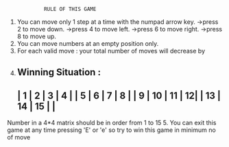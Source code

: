                 RULE OF THIS GAME
1. You can move only 1 step at a time with the numpad arrow key.
    ->press 2 to move down.
    ->press 4 to move left.
    ->press 6 to move right.
    ->press 8 to move up.
2. You can move numbers at an empty position only.
3. For each valid move : your total number of moves will decrease by 
4. Winning Situation :
   --------------------
   |  1 |  2 |  3 | 4 |
   |  5 |  6 |  7 | 8 |
   |  9 | 10 | 11 | 12|
   | 13 | 14 | 15 |   |
   --------------------
 Number in a 4*4 matrix should be in order from 1 to 15
5. You can exit this game at any time pressing 'E' or 'e' 
    so try to win this game in minimum no of move